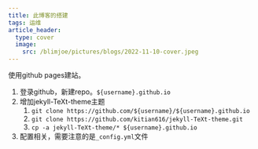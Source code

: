 ```yaml
---
title: 此博客的搭建
tags: 运维
article_header:
  type: cover
  image:
    src: /blimjoe/pictures/blogs/2022-11-10-cover.jpeg
---
```


使用github pages建站。  

1. 登录github，新建repo。```${username}.github.io```  
2. 增加jekyll-TeXt-theme主题  
   1. ```git clone https://github.com/${username}/${username}.github.io```
   2. ```git clone https://github.com/kitian616/jekyll-TeXt-theme.git```
   3. ```cp -a jekyll-TeXt-theme/* ${username}.github.io```
3. 配置相关，需要注意的是```_config.yml```文件  
